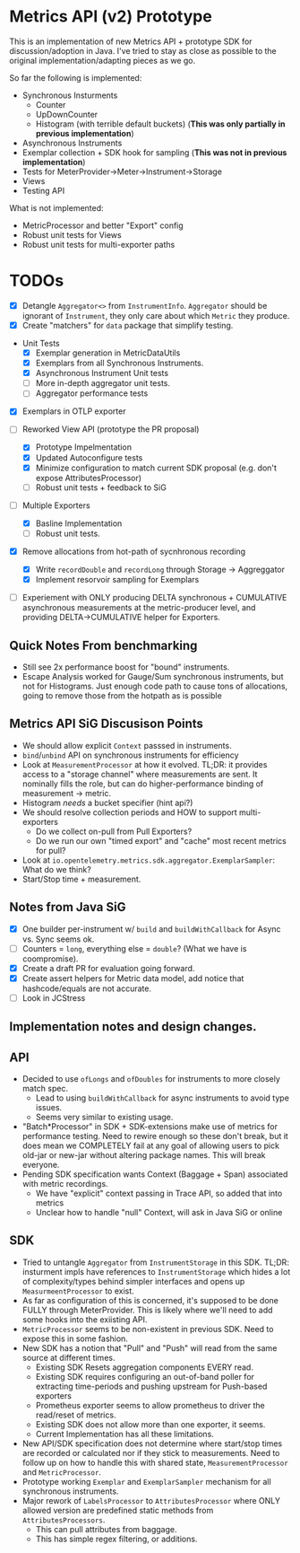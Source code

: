 # Metrics API (v2) Prototype
This is an implementation of new Metrics API + prototype SDK for discussion/adoption in Java.
I've tried to stay as close as possible to the original implementation/adapting pieces as we go.

So far the following is implemented:

- Synchronous Insturments
  - Counter
  - UpDownCounter
  - Histogram (with terrible default buckets) (**This was only partially in previous implementation**)
- Asynchronous Instruments
- Exemplar collection + SDK hook for sampling (**This was not in previous implementation**)
- Tests for MeterProvider->Meter->Instrument->Storage
- Views
- Testing API

What is not implemented:
- MetricProcessor and better "Export" config
- Robust unit tests for Views
- Robust unit tests for multi-exporter paths

# TODOs

- [X] Detangle `Aggregator<>` from `InstrumentInfo`.   `Aggregator` should be ignorant of `Instrument`, they only
  care about which `Metric` they produce.
- [X] Create "matchers" for `data` package that simplify testing.
- Unit Tests
  - [X] Exemplar generation in MetricDataUtils
  - [X] Exemplars from all Synchronous Instruments.
  - [X] Asynchronous Instrument Unit tests
  - [ ] More in-depth aggregator unit tests.
  - [ ] Aggregator performance tests
- [X] Exemplars in OTLP exporter
- [ ] Reworked View API (prototype the PR proposal)
  - [X] Prototype Impelmentation
  - [X] Updated Autoconfigure tests
  - [X] Minimize configuration to match current SDK proposal (e.g. don't expose AttributesProcessor)
  - [ ] Robust unit tests + feedback to SiG
- [ ] Multiple Exporters
  - [X] Basline Implementation
  - [ ] Robust unit tests. 
- [X] Remove allocations from hot-path of sycnhronous recording
  - [X] Write `recordDouble` and `recordLong` through Storage -> Aggreggator
  - [X] Implement resorvoir sampling for Exemplars
- [ ] Experiement with ONLY producing DELTA synchronous + CUMULATIVE asynchronous measurements at the metric-producer level, and providing DELTA->CUMULATIVE helper for Exporters.



## Quick Notes From benchmarking

- Still see 2x performance boost for "bound" instruments.
- Escape Analysis worked for Gauge/Sum synchronous instruments, but not for Histograms.  Just enough code path to cause tons of allocations, going to remove those from the hotpath as is possible

## Metrics API SiG Discusison Points

- We should allow explicit `Context` passsed in instruments.
- `bind`/`unbind` API on synchronous instruments for efficiency
- Look at `MeasurementProcessor` at how it evolved.  TL;DR: it provides access to a "storage channel"
  where measurements are sent. It nominally fills the role, but can do higher-performance binding of
  measurement -> metric.
- Histogram *needs* a bucket specifier (hint api?)
- We should resolve collection periods and HOW to support multi-exporters
  - Do we collect on-pull from Pull Exporters?
  - Do we run our own "timed export" and "cache" most recent metrics for pull?
- Look at `io.opentelemetry.metrics.sdk.aggregator.ExemplarSampler`: What do we think?
- Start/Stop time + measurement.


## Notes from Java SiG

- [X] One builder per-instrument w/ `build` and `buildWithCallback` for Async vs. Sync seems ok.
- [ ] Counters = `long`, everything else = `double`? (What we have is coompromise).
- [X] Create a draft PR for evaluation going forward.
- [X] Create assert helpers for Metric data model, add notice that hashcode/equals are not accurate.
- [ ] Look in JCStress

## Implementation notes and design changes.

## API
- Decided to use `ofLongs` and `ofDoubles` for instruments to more closely match spec.
  - Lead to using `buildWithCallback` for async instruments to avoid type issues.
  - Seems very similar to existing usage.
- "Batch*Processor" in SDK + SDK-extensions make use of metrics for performance testing.
  Need to rewire enough so these don't break, but it does mean we COMPLETELY fail at any goal
  of allowing users to pick old-jar or new-jar without altering package names.  This will break everyone.
- Pending SDK specification wants Context (Baggage + Span) associated with metric recordings.
  - We have "explicit" context passing in Trace API, so added that into metrics
  - Unclear how to handle "null" Context, will ask in Java SiG or online

## SDK
- Tried to untangle `Aggregator` from `InstrumentStorage` in this SDK.  TL;DR: insturment impls have references to
  `InstrumentStorage` which hides a lot of complexity/types behind simpler interfaces and opens up `MeasurmeentProcessor` to
  exist.
- As far as configuration of this is concerned, it's supposed to be done FULLY through MeterProvider. This
  is likely where we'll need to add some hooks into the exiisting API.
- `MetricProcessor` seems to be non-existent in previous SDK.  Need to expose this in some fashion.
- New SDK has a notion that "Pull" and "Push" will read from the same source at different times.
  - Existing SDK Resets aggregation components EVERY read.
  - Existing SDK requires configuring an out-of-band poller for extracting time-periods and pushing upstream for Push-based exporters
  - Prometheus exporter seems to allow prometheus to driver the read/reset of metrics.
  - Existing SDK does not allow more than one exporter, it seems.
  - Current Implementation has all these limitations.
- New API/SDK specification does not determine where start/stop times are recorded or calculated nor if they
  stick to measurements. Need to follow up on how to handle this with shared state, `MeasurementProcessor` and `MetricProcessor`.
- Prototype working `Exemplar` and `ExemplarSampler` mechanism for all synchronous instruments.
- Major rework of `LabelsProcessor` to `AttributesProcessor` where ONLY allowed version are predefined static methods from `AttributesProcessors`.
  - This can pull attributes from baggage.
  - This has simple regex filtering, or additions.
  
